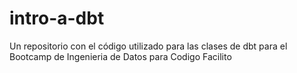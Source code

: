 # intro-a-dbt
Un repositorio con el código utilizado para las clases de dbt para el Bootcamp de Ingenieria de Datos para Codigo Facilito
